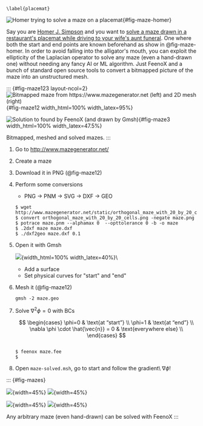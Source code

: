 ```{=latex}
\label{placemat}
```

![Homer trying to solve a maze on a placemat](maze-homer.png){#fig-maze-homer}

Say you are [Homer J. Simpson](https://en.wikipedia.org/wiki/Homer_Simpson) and you want to [solve a maze drawn in a restaurant's placemat while driving to your wife's aunt funeral](https://en.wikipedia.org/wiki/Selma%27s_Choice).
One where both the start and end points are known beforehand as show in @fig-maze-homer. In order to avoid falling into the alligator's mouth, you can exploit the ellipticity of the Laplacian operator to solve any maze (even a hand-drawn one) without needing any fancy AI or ML algorithm. Just FeenoX and a bunch of standard open source tools to convert a bitmapped picture of the maze into an unstructured mesh.


::: {#fig-maze123 layout-ncol=2}
![Bitmapped maze from <https://www.mazegenerator.net> (left) and 2D mesh (right)](maze12.png){#fig-maze12 width_html=100% width_latex=95%}

![Solution to found by FeenoX (and drawn by Gmsh)](maze3.png){#fig-maze3 width_html=100% width_latex=47.5%}

Bitmapped, meshed and solved mazes.
:::

1. Go to <http://www.mazegenerator.net/>

 2. Create a maze
 
 3. Download it in PNG (@fig-maze12)
 
 4. Perform some conversions
     - PNG $\rightarrow$ PNM $\rightarrow$ SVG $\rightarrow$ DXF $\rightarrow$ GEO
 
    ```terminal
    $ wget http://www.mazegenerator.net/static/orthogonal_maze_with_20_by_20_cells.png
    $ convert orthogonal_maze_with_20_by_20_cells.png -negate maze.png
    $ potrace maze.pnm --alphamax 0  --opttolerance 0 -b -o maze
    $ .2dxf maze maze.dxf
    $ ./dxf2geo maze.dxf 0.1
    ```
    
 5. Open it with Gmsh 
 
    ![](gmsh-maze.png){width_html=100% width_latex=40%}\ 
 
    - Add a surface
    - Set physical curves for "start" and "end"
    
 6. Mesh it (@fig-maze12)
 
    ```terminal
    gmsh -2 maze.geo
    ```

 7. Solve $\nabla^2 \phi = 0$ with BCs

    $$
    \begin{cases}
    \phi=0 & \text{at “start”} \\
    \phi=1 & \text{at “end”} \\
    \nabla \phi \cdot \hat{\vec{n}} = 0 & \text{everywhere else} \\
    \end{cases}
    $$

    ```{.feenox include="maze.fee"}
    ```
   
    ```terminal
    $ feenox maze.fee
    $
    ```
 
 8. Open `maze-solved.msh`, go to start and follow the gradient\ $\nabla \phi$!


::: {#fig-mazes}

![](maze-sigma.png){width=45%}
![](maze-delta.png){width=45%}

![](maze-theta.png){width=45%}
![](maze-big.png){width=45%}

Any arbitrary maze (even hand-drawn) can be solved with FeenoX
:::



